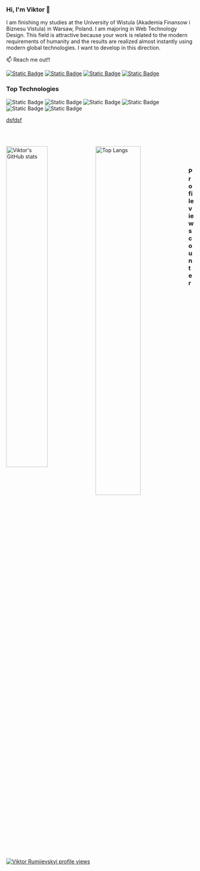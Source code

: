 ### Hi, I'm Viktor  👋

I am finishing my studies at the University of Wistula (Akademia Finansow i Biznesu Vistula) in Warsaw, Poland. I am majoring in Web Technology Design. This field is attractive because your work is related to the modern requirements of humanity and the results are realized almost instantly using modern global technologies. I want to develop in this direction.

:mailbox: Reach me out!!

[![Static Badge](https://img.shields.io/badge/Viktor%20Rumiievskyi-%230866FF?style=flat&logo=facebook&labelColor=black&link=https%3A%2F%2Fwww.facebook.com%2Fprofile.php%3Fid%3D100088222324191)](https://www.facebook.com/profile.php?id=100088222324191)
[![Static Badge](https://img.shields.io/badge/Viktor%20Rumiievskyi-%230A66C2?style=flat&logo=linkedin&labelColor=black&link=https%3A%2F%2Fwww.linkedin.com%2Fin%2Fviktor-rumiievskyi-011a12206%2F)](https://www.linkedin.com/in/viktor-rumiievskyi-011a12206/)
[![Static Badge](https://img.shields.io/badge/Viktor%20Rumiievskyi-%2326A5E4?style=flat&logo=telegram&labelColor=black&link=https%3A%2F%2Ft.me%2FVityok_1)](https://t.me/Vityok_1)
[![Static Badge](https://img.shields.io/badge/Viktor%20Rumiievskyi(Portfolio)-%236495ED?style=flat&link=https%3A%2F%2Fviktor-rumiievskyi.github.io%2FPersonal-Portfolio%2F)](https://viktor-rumiievskyi.github.io/Personal-Portfolio/)


### Top Technologies

![Static Badge](https://img.shields.io/badge/HTML-%23E34F26?style=for-the-badge&logo=html5&labelColor=black)
![Static Badge](https://img.shields.io/badge/CSS-%231572B6?style=for-the-badge)
![Static Badge](https://img.shields.io/badge/JavaScript-%23F7DF1E?style=for-the-badge&logo=javascript&labelColor=black)
![Static Badge](https://img.shields.io/badge/React-%2361DAFB?style=for-the-badge&logo=react&labelColor=black)
![Static Badge](https://img.shields.io/badge/MySQL-%234479A1?style=for-the-badge&logo=mysql&labelColor=black)
![Static Badge](https://img.shields.io/badge/MongoDB-%2347A248?style=for-the-badge&logo=mongodb&labelColor=black)

<a href="https://drive.google.com/file/d/10isuAlbVVxLAVnXjGItZjvpTmf9Wte-a/view?usp=sharing">dsfdsf</a>



<br>
</br>


<img align="left" width="47%" alt="Viktor's GitHub stats" src="https://github-readme-stats.vercel.app/api?username=viktor-rumiievskyi&show_icons=true&theme=highcontrast"></img>
<img align="left" width="49%" alt="Top Langs" src="https://github-readme-stats.vercel.app/api/top-langs/?username=viktor-rumiievskyi&layout=compact"></img>

<br>
</br>

### Profile views counter


[![Viktor Rumiievskyi profile views](https://u8views.com/api/v1/github/profiles/103135141/views/day-week-month-total-count.svg)](https://u8views.com/github/viktor-rumiievskyi)

